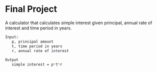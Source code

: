 # Final Project

A calculator that calculates simple interest given principal, annual rate of interest and time period in years.

```bash
Input:
   p, principal amount
   t, time period in years
   r, annual rate of interest
   
Output
   simple interest = p*t*r
```

